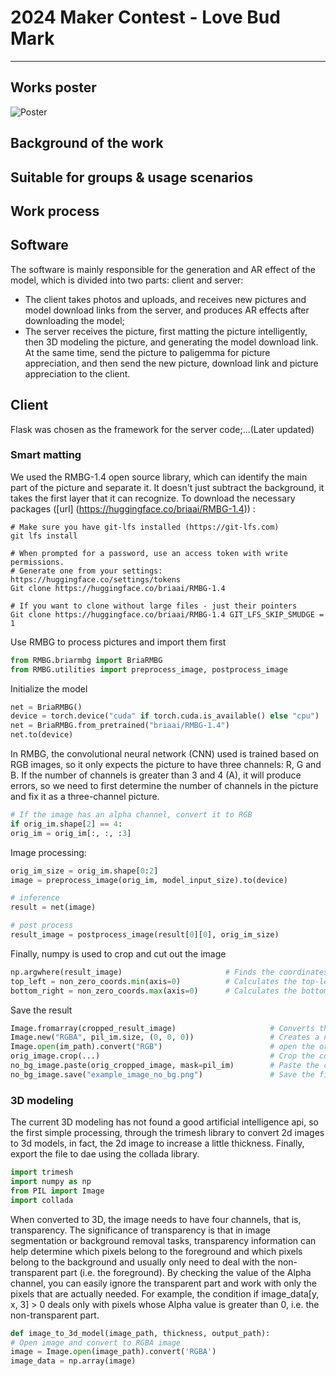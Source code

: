 # 2024 Maker Contest - Love Bud Mark

---

## Works poster
![Poster](6001716566639_.pic_hd.jpg)

## Background of the work

## Suitable for groups & usage scenarios

## Work process
## Software
The software is mainly responsible for the generation and AR effect of the model, which is divided into two parts: client and server:
- The client takes photos and uploads, and receives new pictures and model download links from the server, and produces AR effects after downloading the model;
- The server receives the picture, first matting the picture intelligently, then 3D modeling the picture, and generating the model download link. At the same time, send the picture to paligemma for picture appreciation, and then send the new picture, download link and picture appreciation to the client.

## Client
Flask was chosen as the framework for the server code;...(Later updated)

### Smart matting
We used the RMBG-1.4 open source library, which can identify the main part of the picture and separate it. It doesn't just subtract the background, it takes the first layer that it can recognize.
To download the necessary packages ([url] (https://huggingface.co/briaai/RMBG-1.4)) :
```
# Make sure you have git-lfs installed (https://git-lfs.com)
git lfs install

# When prompted for a password, use an access token with write permissions.
# Generate one from your settings: https://huggingface.co/settings/tokens
Git clone https://huggingface.co/briaai/RMBG-1.4

# If you want to clone without large files - just their pointers
Git clone https://huggingface.co/briaai/RMBG-1.4 GIT_LFS_SKIP_SMUDGE = 1
```
Use RMBG to process pictures and import them first
```python
from RMBG.briarmbg import BriaRMBG
from RMBG.utilities import preprocess_image, postprocess_image
```
Initialize the model
```python
net = BriaRMBG()                                                             # Instantiate the background removal model.
device = torch.device("cuda" if torch.cuda.is_available() else "cpu")        # Detects if there is a GPU available, if so use the GPU, otherwise use the CPU.
net = BriaRMBG.from_pretrained("briaai/RMBG-1.4")                            # Load pre-trained background removal model.
net.to(device)                                                               # Moves the model to the specified device (GPU or CPU).
```
In RMBG, the convolutional neural network (CNN) used is trained based on RGB images, so it only expects the picture to have three channels: R, G and B. If the number of channels is greater than 3 and 4 (A), it will produce errors, so we need to first determine the number of channels in the picture and fix it as a three-channel picture.
```python
# If the image has an alpha channel, convert it to RGB
if orig_im.shape[2] == 4:
orig_im = orig_im[:, :, :3]
```
Image processing:
```python
orig_im_size = orig_im.shape[0:2]
image = preprocess_image(orig_im, model_input_size).to(device)

# inference
result = net(image)

# post process
result_image = postprocess_image(result[0][0], orig_im_size)
```
Finally, numpy is used to crop and cut out the image
```python
np.argwhere(result_image)                       # Finds the coordinates of all non-zero pixels in the resulting image.
top_left = non_zero_coords.min(axis=0)          # Calculates the top-left coordinates of the non-zero pixel region.
bottom_right = non_zero_coords.max(axis=0)      # Calculates the bottom-right coordinates of the non-zero pixel region.
```
Save the result
```python
Image.fromarray(cropped_result_image)                     # Converts the cropped Image to a PIL image.
Image.new("RGBA", pil_im.size, (0, 0, 0))                 # Creates a new transparent background Image.
Image.open(im_path).convert("RGB")                        # open the original Image and make sure it is in RGB format.
orig_image.crop(...)                                      # Crop the corresponding area in the original image.
no_bg_image.paste(orig_cropped_image, mask=pil_im)        # Paste the cropped original image onto the transparent background image, using the removed background image as the mask.
no_bg_image.save("example_image_no_bg.png")               # Save the final image with the background removed.
```

### 3D modeling
The current 3D modeling has not found a good artificial intelligence api, so the first simple processing, through the trimesh library to convert 2d images to 3d models, in fact, the 2d image to increase a little thickness. Finally, export the file to dae using the collada library.
```python
import trimesh
import numpy as np
from PIL import Image
import collada
```
When converted to 3D, the image needs to have four channels, that is, transparency. The significance of transparency is that in image segmentation or background removal tasks, transparency information can help determine which pixels belong to the foreground and which pixels belong to the background and usually only need to deal with the non-transparent part (i.e. the foreground). By checking the value of the Alpha channel, you can easily ignore the transparent part and work with only the pixels that are actually needed. For example, the condition if image_data[y, x, 3] > 0 deals only with pixels whose Alpha value is greater than 0, i.e. the non-transparent part.
```python
def image_to_3d_model(image_path, thickness, output_path):
# Open image and convert to RGBA image
image = Image.open(image_path).convert('RGBA')
image_data = np.array(image)
```